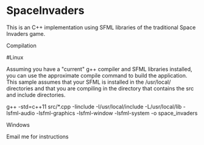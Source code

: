 # SpaceInvaders
This is an C++ implementation using SFML libraries of the traditional Space Invaders game.

Compilation

#Linux

Assuming you have a "current" g++ compiler and SFML libraries installed, you can use the approximate compile command to build the application.  This sample assumes that your SFML is installed in the /usr/local/ directories and that you are compiling in the directory that contains the src and include directories.

g++ -std=c++11 src/*.cpp -Iinclude -I/usr/local/include -L/usr/local/lib -lsfml-audio -lsfml-graphics -lsfml-window -lsfml-system -o space_invaders

Windows

Email me for instructions



